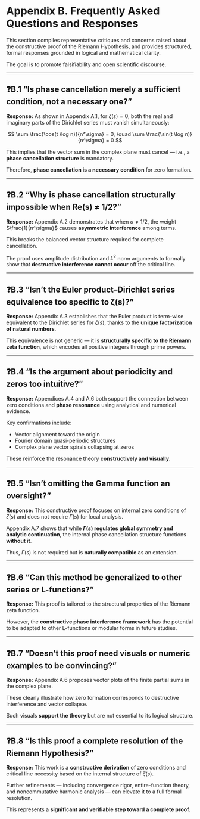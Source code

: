 # Appendix B. Frequently Asked Questions and Responses

This section compiles representative critiques and concerns raised about the constructive proof of the Riemann Hypothesis,
and provides structured, formal responses grounded in logical and mathematical clarity.

The goal is to promote falsifiability and open scientific discourse.

---

## ❓B.1 “Is phase cancellation merely a sufficient condition, not a necessary one?”

**Response:**
As shown in Appendix A.1, for $\zeta(s) = 0$, both the real and imaginary parts of the Dirichlet series must vanish simultaneously:

$$
\sum \frac{\cos(t \log n)}{n^\sigma} = 0, \quad
\sum \frac{\sin(t \log n)}{n^\sigma} = 0
$$

This implies that the vector sum in the complex plane must cancel — i.e., a **phase cancellation structure** is mandatory.

Therefore, **phase cancellation is a necessary condition** for zero formation.

---

## ❓B.2 “Why is phase cancellation structurally impossible when Re(s) ≠ 1/2?”

**Response:**
Appendix A.2 demonstrates that when $\sigma \ne 1/2$, the weight $\frac{1}{n^\sigma}$ causes **asymmetric interference** among terms.

This breaks the balanced vector structure required for complete cancellation.

The proof uses amplitude distribution and $L^2$ norm arguments to formally show that **destructive interference cannot occur** off the critical line.

---

## ❓B.3 “Isn’t the Euler product–Dirichlet series equivalence too specific to ζ(s)?”

**Response:**
Appendix A.3 establishes that the Euler product is term-wise equivalent to the Dirichlet series for $\zeta(s)$,
thanks to the **unique factorization of natural numbers**.

This equivalence is not generic — it is **structurally specific to the Riemann zeta function**, which encodes all positive integers through prime powers.

---

## ❓B.4 “Is the argument about periodicity and zeros too intuitive?”

**Response:**
Appendices A.4 and A.6 both support the connection between zero conditions and **phase resonance** using analytical and numerical evidence.

Key confirmations include:

- Vector alignment toward the origin
- Fourier domain quasi-periodic structures
- Complex plane vector spirals collapsing at zeros

These reinforce the resonance theory **constructively and visually**.

---

## ❓B.5 “Isn’t omitting the Gamma function an oversight?”

**Response:**
This constructive proof focuses on internal zero conditions of $\zeta(s)$ and does not require $\Gamma(s)$ for local analysis.

Appendix A.7 shows that while **$\Gamma(s)$ regulates global symmetry and analytic continuation**,
the internal phase cancellation structure functions **without it**.

Thus, $\Gamma(s)$ is not required but is **naturally compatible** as an extension.

---

## ❓B.6 “Can this method be generalized to other series or L-functions?”

**Response:**
This proof is tailored to the structural properties of the Riemann zeta function.

However, the **constructive phase interference framework** has the potential to be adapted to other L-functions or modular forms in future studies.

---

## ❓B.7 “Doesn’t this proof need visuals or numeric examples to be convincing?”

**Response:**
Appendix A.6 proposes vector plots of the finite partial sums in the complex plane.

These clearly illustrate how zero formation corresponds to destructive interference and vector collapse.

Such visuals **support the theory** but are not essential to its logical structure.

---

## ❓B.8 “Is this proof a complete resolution of the Riemann Hypothesis?”

**Response:**
This work is a **constructive derivation** of zero conditions and critical line necessity based on the internal structure of $\zeta(s)$.

Further refinements — including convergence rigor, entire-function theory, and noncommutative harmonic analysis — can elevate it to a full formal resolution.

This represents a **significant and verifiable step toward a complete proof**.
